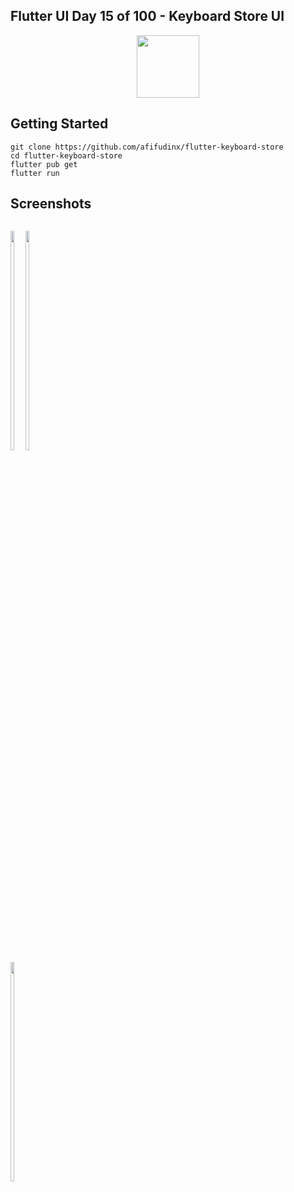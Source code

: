 ## Flutter UI Day 15 of 100 - Keyboard Store UI

<p align="center">
  <img src="https://avatars.githubusercontent.com/u/94339143?v=4" width=100/>
</p>

## Getting Started

```
git clone https://github.com/afifudinx/flutter-keyboard-store
cd flutter-keyboard-store
flutter pub get
flutter run
```

## Screenshots

<p style="float: left;">
  <img src="https://github.com/afifudinx/Flutter-Example/Old/flutter-keyboard-store/blob/main/screenshots/1.png" width="30%"/>
  <img src="https://github.com/afifudinx/Flutter-Example/Old/flutter-keyboard-store/blob/main/screenshots/2.png" width="30%"/>
  <img src="https://github.com/afifudinx/Flutter-Example/Old/flutter-keyboard-store/blob/main/screenshots/3.png" width="30%"/>
</p>
